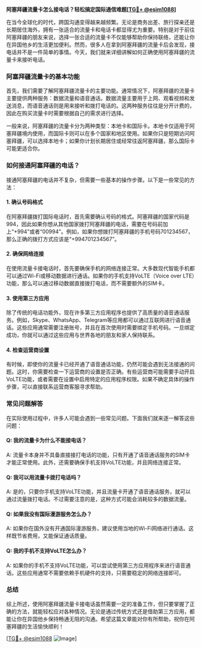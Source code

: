 **阿塞拜疆流量卡怎么接电话？轻松搞定国际通信难题[[TG💪+ @esim1088](https://t.me/s/esim1088)]**

在当今全球化的时代，跨国沟通变得越来越频繁。无论是商务出差、旅行探亲还是长期居住海外，拥有一张适合的流量卡和电话卡都显得尤为重要。特别是对于前往阿塞拜疆的朋友来说，选择一张合适的流量卡不仅能够帮助你保持联络，还能让你在异国他乡的生活更加便利。然而，很多人在拿到阿塞拜疆的流量卡后会发现，接电话并不是一件简单的事情。今天，我们就来详细讲解如何正确使用阿塞拜疆的流量卡来接听电话。

### 阿塞拜疆流量卡的基本功能

首先，我们需要了解阿塞拜疆流量卡的主要功能。通常情况下，阿塞拜疆的流量卡主要提供两种服务：数据流量和语音通话。数据流量主要用于上网、观看视频和发送消息，而语音通话则是用来接听和拨打电话的。这两种服务往往是分开计费的，因此在购买流量卡时需要根据自己的需求进行选择。

一般来说，阿塞拜疆的流量卡分为两种类型：本地卡和国际卡。本地卡仅适用于阿塞拜疆境内使用，而国际卡则可以在多个国家和地区使用。如果你只是短期访问阿塞拜疆，可以选择本地卡；如果你计划长期居住或经常往返阿塞拜疆，那么国际卡可能更适合你。

### 如何接通阿塞拜疆的电话？

接通阿塞拜疆的电话并不复杂，但需要一些基本的操作步骤。以下是一些常见的方法：

#### 1. 确认号码格式
在阿塞拜疆拨打国际电话时，首先需要确认号码的格式。阿塞拜疆的国家代码是994，因此如果你想从其他国家拨打阿塞拜疆的电话，需要在号码前加上“+994”或者“00994”。例如，如果你想拨打阿塞拜疆的手机号码701234567，那么正确的拨打方式应该是“+994701234567”。

#### 2. 确保网络连接
在使用流量卡接电话时，首先要确保手机的网络连接正常。大多数现代智能手机都可以通过Wi-Fi或移动数据进行通话。如果你的手机支持VoLTE（Voice over LTE）功能，那么可以通过移动数据直接拨打电话，而不需要额外的SIM卡。

#### 3. 使用第三方应用
除了传统的电话功能外，现在许多第三方应用程序也提供了高质量的语音通话服务。例如，Skype、WhatsApp、Telegram等应用都可以通过互联网进行语音通话。这些应用通常需要注册账号，并且在首次使用时需要绑定手机号码。一旦绑定成功，你就可以通过这些应用与世界各地的朋友和家人保持联系。

#### 4. 检查运营商设置
有时候，即使你的流量卡已经开通了语音通话功能，仍然可能会遇到无法接通的问题。这时，你需要检查一下运营商的设置是否正确。有些运营商可能需要手动开启VoLTE功能，或者需要在设置中启用特定的应用程序权限。如果不确定具体的操作步骤，可以直接联系运营商客服寻求帮助。

### 常见问题解答

在实际使用过程中，许多人可能会遇到一些常见问题。下面我们就来逐一解答这些问题：

#### Q: 我的流量卡为什么不能接电话？
A: 流量卡本身并不具备直接接打电话的功能，只有开通了语音通话服务的SIM卡才能正常使用。此外，还需要确保手机支持VoLTE功能，并且网络连接正常。

#### Q: 我可以用流量卡拨打电话吗？
A: 是的，只要你手机支持VoLTE功能，并且流量卡开通了语音通话服务，就可以通过流量拨打电话。不过需要注意的是，这种方式可能会消耗较多的数据流量。

#### Q: 如果我没有国际漫游服务怎么办？
A: 如果你在国外没有开通国际漫游服务，建议使用当地的Wi-Fi网络进行通话。这样既节省费用，又能保证通话质量。

#### Q: 我的手机不支持VoLTE怎么办？
A: 如果你的手机不支持VoLTE功能，可以尝试使用第三方应用程序来进行语音通话。这些应用通常不需要依赖手机硬件的支持，只需要稳定的网络连接即可。

### 总结

综上所述，使用阿塞拜疆流量卡接电话虽然需要一定的准备工作，但只要掌握了正确的方法，就能轻松应对各种情况。无论是通过传统方式还是借助第三方应用，都能让你在异国他乡保持畅通无阻的沟通。希望这篇文章能对你有所帮助，祝你在阿塞拜疆的生活愉快顺利！

[[TG💪+ @esim1088](https://t.me/s/esim1088) ![Image](https://i.postimg.cc/4NQfJmqS/Snipaste-2025-05-13-00-14-12.png)]